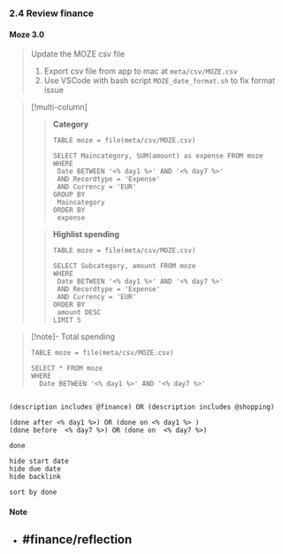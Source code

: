 ### 2.4 Review finance
#### Moze 3.0

> Update the MOZE csv file 
> 1. Export csv file from app to mac at `meta/csv/MOZE.csv`
> 2. Use VSCode with bash script `MOZE_date_format.sh` to fix format issue

>[!multi-column]
>> **Category**
>> ```sqlseal
>>TABLE moze = file(meta/csv/MOZE.csv)
>>
>>SELECT Maincategory, SUM(amount) as expense FROM moze
>>WHERE 
>>	Date BETWEEN '<% day1 %>' AND '<% day7 %>'
>>	AND Recordtype = 'Expense'
>>	AND Currency = 'EUR'
>>GROUP BY 
>>	Maincategory
>>ORDER BY 
>>	expense
>>```
> 
>> **Highlist spending**
>>```sqlseal
>>TABLE moze = file(meta/csv/MOZE.csv)
>>
>>SELECT Subcategory, amount FROM moze 
>>WHERE 
>>	Date BETWEEN '<% day1 %>' AND '<% day7 %>'
>>	AND Recordtype = 'Expense'
>>	AND Currency = 'EUR'
>>ORDER BY 
>>	amount DESC
>>LIMIT 5
>>```
>

>[!note]- Total spending 
> ```sqlseal
> TABLE moze = file(meta/csv/MOZE.csv)
> 
> SELECT * FROM moze
> WHERE 
> 	Date BETWEEN '<% day1 %>' AND '<% day7 %>'
> ```

```tasks

(description includes @finance) OR (description includes @shopping)

(done after <% day1 %>) OR (done on <% day1 %> ) 
(done before  <% day7 %>) OR (done on  <% day7 %>)

done

hide start date
hide due date
hide backlink

sort by done
```
#### Note
- #finance/reflection 
	- 
